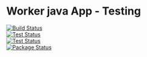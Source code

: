 # Worker java App - Testing

[![Build Status](http://34.209.4.187:8080/buildStatus/icon?job=instavote%2Fworker-build)](http://34.209.4.187:8080/job/instavote/job/worker-build&subject=Build&color=blue)
<br>
[![Test Status](http://34.209.4.187:8080/buildStatus/icon?job=instavote%2Fworker-test&subject=UnitTest&color=pink)](http://34.209.4.187:8080/job/instavote/job/worker-test/)
<br>
[![Test Status](http://34.209.4.187:8080/buildStatus/icon?job=instavote%2Fworker-test)](http://34.209.4.187:8080/job/instavote/job/worker-test/)
<br>
[![Package Status](http://34.209.4.187:8080/buildStatus/icon?job=instavote%2Fworker-package)](http://34.209.4.187:8080/job/instavote/job/worker-package/)
